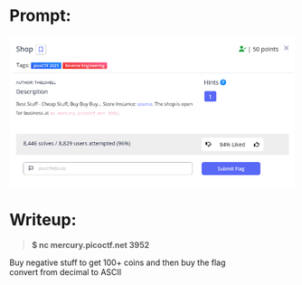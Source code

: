<h1>
  Prompt:
</h1>

![alt text](prompt.png)

<h1>
  Writeup:
</h1>

> **$ nc mercury.picoctf.net 3952** <br>

<p>Buy negative stuff to get 100+ coins and then buy the flag<br>
convert from decimal to ASCII</p>
